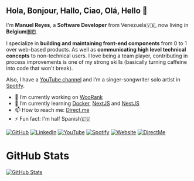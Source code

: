 ## Hola, Bonjour, Hallo, Ciao, Olá, Hello 👋

I'm **Manuel Reyes**, a **Software Developer** from Venezuela🇻🇪, now living in **Belgium🇧🇪**.

I specialize in **building and maintaining front-end components** from 0 to 1 over web-based products. As well as **communicating high level technical concepts** to non-technical users. I love being a team player, contributing in process improvements is one of my strong skills (basically turning caffeine into code that won't break).

Also, I have a [YouTube channel](https://www.youtube.com/c/koopaquerales) and I’m a singer-songwriter solo artist in [Spotify](https://open.spotify.com/artist/26SaZCIwAtd9q93VhE7y60).

- 🔭 I’m currently working on [WooRank](https://www.woorank.com)
- 🌱 I’m currently learning [Docker](https://www.docker.com),  [NextJS](https://nextjs.org/) and  [NestJS](https://nestjs.com/)
- 📫 How to reach me: [Direct.me](https://www.direct.me/koopaquerales)
- ⚡ Fun fact: I'm half Spanish🇪🇸 

[![GitHub](https://img.shields.io/badge/GitHub-yoggsoft-black)](https://github.com/yoggsoft)
[![LinkedIn](https://img.shields.io/badge/LinkedIn-manuel--reyes-blue)](https://www.linkedin.com/in/querales/)
[![YouTube](https://img.shields.io/badge/YouTube-KoopaQuerales-red)](https://youtube.com/c/KoopaQuerales)
[![Spotify](https://img.shields.io/badge/Spotify-KoopaQuerales-red)](https://open.spotify.com/artist/26SaZCIwAtd9q93VhE7y60)
[![Website](https://img.shields.io/badge/Website-koopaquerales.com-green)](https://www.koopaquerales.com)
[![DirectMe](https://img.shields.io/badge/DirectMe-koopaquerales.com-yellowgreen)](https://www.direct.me/koopaquerales)

# GitHub Stats

[![GitHub Stats](https://github-readme-stats.vercel.app/api?username=yoggsoft&show_icons=true&icon_color=805AD5&text_color=718096&bg_color=ffffff00&hide_title=true&include_all_commits=true&count_private=true&hide_border=true)](https://www.koopaquerales.com)
